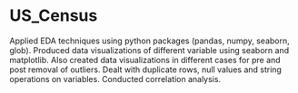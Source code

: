 # US_Census
Applied EDA techniques using python packages (pandas, numpy, seaborn, glob). Produced data visualizations of different variable using seaborn and matplotlib. Also created data visualizations in different cases for pre and post removal of outliers. Dealt with duplicate rows, null values and string operations on variables. Conducted correlation analysis.
